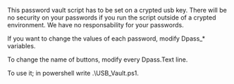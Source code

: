 This password vault script has to be set on a crypted usb key.
There will be no security on your passwords if you run the script outside of a crypted environment.
We have no responsability for your passwords.

If you want to change the values of each password, modify Dpass_* variables.

To change the name of buttons, modify every Dpass.Text line.

To use it; in powershell write .\USB_Vault.ps1.
